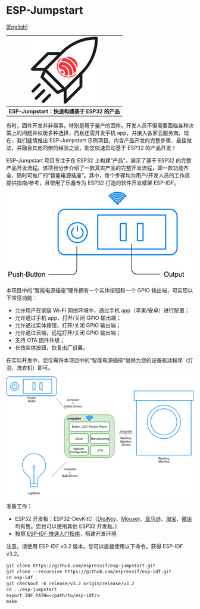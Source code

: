 ESP-Jumpstart
=============
[[English]](./README.md)

| ![Cover Page] |
|:--------------------------:|
| **ESP-Jumpstart：快速构建基于 ESP32 的产品** |


有时，固件开发并非易事，特别是用于量产的固件。开发人员不但需要面临各种决策上的问题并权衡多种选择，而且还需开发手机 app，并接入各家云服务商。现在，我们盛情推出 ESP-Jumpstart 示例项目，内含产品开发的完整步骤、最佳做法，并融合其他同僚的经验之谈，助您快速启动基于 ESP32 的产品开发！

ESP-Jumpstart 项目专注于在 ESP32 上构建“产品”，展示了基于 ESP32 的完整产品开发流程。该项目分步介绍了一款真实产品的完整开发流程，即一款功能齐全、随时可推广的“智能电源插座”。其中，每个步骤均为用户/开发人员的工作流提供指南/参考，且使用了乐鑫专为 ESP32 打造的软件开发框架 ESP-IDF。

![Smart Power Outlet]

本项目中的“智能电源插座”硬件拥有一个实体按钮和一个 GPIO 输出端，可实现以下常见功能：

- 允许用户在家庭 Wi-Fi 网络环境中，通过手机 app（苹果/安卓）进行配置；
- 允许通过手机 app，打开/关闭 GPIO 输出端；
- 允许通过实体按钮，打开/关闭 GPIO 输出端；
- 允许通过云端，远程打开/关闭 GPIO 输出端；
- 支持 OTA 固件升级；
- 长按实体按钮，恢复出厂设置。

在实际开发中，您仅需将本项目中的“智能电源插座”替换为您的设备驱动程序（灯泡、洗衣机）即可。

![Jumpstart Applicability]

准备工作：

- ESP32 开发板：ESP32-DevKitC（[DigiKey](https://www.digikey.com.cn/products/zh?WT.z_header=search_go&keywords=esp32-devkitc)、[Mouser](https://www.mouser.cn/_/?Keyword=ESP32-DevKitC)、[亚马逊](https://www.amazon.cn/s/ref=nb_sb_noss?__mk_zh_CN=亚马逊网站&url=search-alias%3Daps&field-keywords=esp32-devkitc)、[淘宝](https://item.taobao.com/item.htm?spm=a1z38n.10677092.0.0.11891debEFopAX&id=542143157571)、[微店](https://detail.youzan.com/show/goods?alias=2fwmug42fe41s&activity_alias=undefined) 均有售。您也可以使用其他 ESP32 开发板。)
- 按照 [ESP-IDF 快速入门指南](https://docs.espressif.com/projects/esp-idf/zh_CN/latest/get-started)，搭建开发环境

注意，请使用 ESP-IDF v3.2 版本。您可以直接使用以下命令，获得 ESP-IDF v3.2。

```
git clone https://github.com/espressif/esp-jumpstart.git
git clone --recursive https://github.com/espressif/esp-idf.git
cd esp-idf
git checkout -b release/v3.2 origin/release/v3.2
cd ../esp-jumpstart
export IDF_PATH=</path/to/esp-idf/>
make
```



[Smart Power Outlet]: docs/_static/jumpstart-outlet.png
[Jumpstart Applicability]: docs/_static/jumpstart-outlet-blocks.png
[Cover Page]: docs/_static/cover_page.svg



